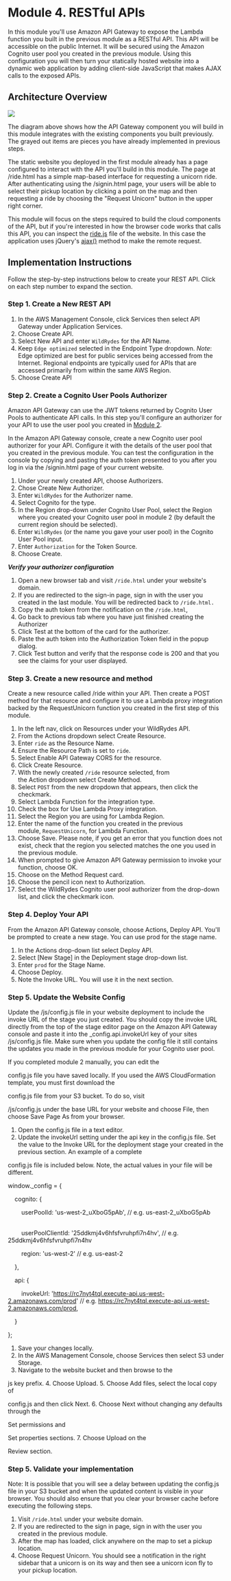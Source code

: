 # Module 4. RESTful APIs

In this module you'll use Amazon API Gateway to expose the Lambda function you built in the previous module as a RESTful API.
This API will be accessible on the public Internet.
It will be secured using the Amazon Cognito user pool you created in the previous module.
Using this configuration you will then turn your statically hosted website into a dynamic web application by adding client-side JavaScript that makes AJAX calls to the exposed APIs.  

## Architecture Overview

![](https://d1.awsstatic.com/Test%20Images/Kate%20Test%20Images/Serverless_Web_App_LP_assets-05.90540a6a2447e51cebdbb654c5c44d9344358b51.png)

The diagram above shows how the API Gateway component you will build in this module integrates with the existing components you built previously.
The grayed out items are pieces you have already implemented in previous steps.

The static website you deployed in the first module already has a page configured to interact with the API you'll build in this module.
The page at /ride.html has a simple map-based interface for requesting a unicorn ride.
After authenticating using the /signin.html page, your users will be able to select their pickup location by clicking a point on the map and then requesting a ride by choosing the "Request Unicorn" button in the upper right corner.

This module will focus on the steps required to build the cloud components of the API, but if you're interested in how the browser code works that calls this API, you can inspect the [ride.js](https://github.com/awslabs/aws-serverless-workshops/blob/master/WebApplication/1_StaticWebHosting/website/js/ride.js) file of the website.
In this case the application uses jQuery's [ajax()](https://api.jquery.com/jQuery.ajax/) method to make the remote request.  

## Implementation Instructions

Follow the step-by-step instructions below to create your REST API. Click on each step number to expand the section.

### Step 1. Create a New REST API

1. In the AWS Management Console, click Services then select API Gateway under Application Services. 
2. Choose Create API. 
3. Select New API and enter `WildRydes` for the API Name. 
4. Keep `Edge optimized` selected in the Endpoint Type dropdown.
_Note_: Edge optimized are best for public services being accessed from the Internet.
Regional endpoints are typically used for APIs that are accessed primarily from within the same AWS Region. 
5. Choose Create API

### Step 2. Create a Cognito User Pools Authorizer

Amazon API Gateway can use the JWT tokens returned by Cognito User Pools to authenticate API calls.
In this step you'll configure an authorizer for your API to use the user pool you created in [Module 2](https://aws.amazon.com/getting-started/projects/build-serverless-web-app-lambda-apigateway-s3-dynamodb-cognito/module-2/).

In the Amazon API Gateway console, create a new Cognito user pool authorizer for your API. Configure it with the details of the user pool that you created in the previous module. You can test the configuration in the console by copying and pasting the auth token presented to you after you log in via the /signin.html page of your current website.

1. Under your newly created API, choose Authorizers. 
2. Chose Create New Authorizer. 
3. Enter `WildRydes` for the Authorizer name. 
4. Select Cognito for the type. 
5. In the Region drop-down under Cognito User Pool, select the Region where you created your Cognito user pool in module 2 (by default the current region should be selected). 
6. Enter `WildRydes` (or the name you gave your user pool) in the Cognito User Pool input. 
7. Enter `Authorization` for the Token Source. 
8. Choose Create. 

**_Verify your authorizer configuration_**

1. Open a new browser tab and visit `/ride.html` under your website's domain. 
2. If you are redirected to the sign-in page, sign in with the user you created in the last module.
You will be redirected back to `/ride.html.` 
3. Copy the auth token from the notification on the `/ride.html`, 
4. Go back to previous tab where you have just finished creating the Authorizer 
5. Click Test at the bottom of the card for the authorizer. 
6. Paste the auth token into the Authorization Token field in the popup dialog. 
7. Click Test button and verify that the response code is 200 and that you see the claims for your user displayed.


### Step 3. Create a new resource and method

Create a new resource called /ride within your API.
Then create a POST method for that resource and configure it to use a Lambda proxy integration backed by the RequestUnicorn function you created in the first step of this module.

1. In the left nav, click on Resources under your WildRydes API. 
2. From the Actions dropdown select Create Resource. 
3. Enter `ride` as the Resource Name. 
4. Ensure the Resource Path is set to `ride`. 
5. Select Enable API Gateway CORS for the resource. 
6. Click Create Resource. 
7. With the newly created `/ride` resource selected, from the Action dropdown select Create Method. 
8. Select `POST` from the new dropdown that appears, then click the checkmark. 
9. Select Lambda Function for the integration type. 
10. Check the box for Use Lambda Proxy integration. 
11. Select the Region you are using for Lambda Region. 
12. Enter the name of the function you created in the previous module, `RequestUnicorn`, for Lambda Function. 
13. Choose Save. Please note, if you get an error that you function does not exist, check that the region you selected matches the one you used in the previous module. 
14. When prompted to give Amazon API Gateway permission to invoke your function, choose OK. 
15. Choose on the Method Request card. 
16. Choose the pencil icon next to Authorization. 
17. Select the WildRydes Cognito user pool authorizer from the drop-down list, and click the checkmark icon.

### Step 4. Deploy Your API

From the Amazon API Gateway console, choose Actions, Deploy API.
You'll be prompted to create a new stage.
You can use prod for the stage name.

1. In the Actions drop-down list select Deploy API. 
2. Select [New Stage] in the Deployment stage drop-down list. 
3. Enter `prod` for the Stage Name. 
4. Choose Deploy. 
5. Note the Invoke URL. You will use it in the next section.

### Step 5. Update the Website Config

Update the /js/config.js file in your website deployment to include the invoke URL of the stage you just created. You should copy the invoke URL directly from the top of the stage editor page on the Amazon API Gateway console and paste it into the _config.api.invokeUrl key of your sites /js/config.js file. Make sure when you update the config file it still contains the updates you made in the previous module for your Cognito user pool.

If you completed module 2 manually, you can edit the 

config.js file you have saved locally. If you used the AWS CloudFormation template, you must first download the 

config.js file from your S3 bucket. To do so, visit 

/js/config.js under the base URL for your website and choose File, then choose Save Page As from your browser.

1. Open the config.js file in a text editor. 
2. Update the invokeUrl setting under the api key in the config.js file. Set the value to the Invoke URL for the deployment stage your created in the previous section. An example of a complete 

config.js file is included below. Note, the actual values in your file will be different. 

window._config = {

    cognito: {

        userPoolId: 'us-west-2_uXboG5pAb', // e.g. us-east-2_uXboG5pAb         

        userPoolClientId: '25ddkmj4v6hfsfvruhpfi7n4hv', // e.g. 25ddkmj4v6hfsfvruhpfi7n4hv

        region: 'us-west-2' // e.g. us-east-2 

    }, 

    api: { 

        invokeUrl: 'https://rc7nyt4tql.execute-api.us-west-2.amazonaws.com/prod' // e.g. https://rc7nyt4tql.execute-api.us-west-2.amazonaws.com/prod, 

    } 

};  

1. Save your changes locally. 
2. In the AWS Management Console, choose Services then select S3 under Storage. 
3. Navigate to the website bucket and then browse to the 

js key prefix. 
4. Choose Upload. 
5. Choose Add files, select the local copy of 

config.js and then click Next. 
6. Choose Next without changing any defaults through the 

Set permissions and 

Set properties sections. 
7. Choose Upload on the 

Review section.

### Step 5. Validate your implementation

Note: It is possible that you will see a delay between updating the config.js file in your S3 bucket and when the updated content is visible in your browser. You should also ensure that you clear your browser cache before executing the following steps.

1. Visit `/ride.html` under your website domain. 
2. If you are redirected to the sign in page, sign in with the user you created in the previous module. 
3. After the map has loaded, click anywhere on the map to set a pickup location. 
4. Choose Request Unicorn. You should see a notification in the right sidebar that a unicorn is on its way and then see a unicorn icon fly to your pickup location.